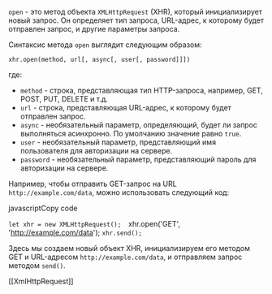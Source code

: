 `open` - это метод объекта `XMLHttpRequest` (XHR), который инициализирует новый запрос. Он определяет тип запроса, URL-адрес, к которому будет отправлен запрос, и другие параметры запроса.

Синтаксис метода `open` выглядит следующим образом:

`xhr.open(method, url[, async[, user[, password]]])`

где:

-   `method` - строка, представляющая тип HTTP-запроса, например, GET, POST, PUT, DELETE и т.д.
-   `url` - строка, представляющая URL-адрес, к которому будет отправлен запрос.
-   `async` - необязательный параметр, определяющий, будет ли запрос выполняться асинхронно. По умолчанию значение равно `true`.
-   `user` - необязательный параметр, представляющий имя пользователя для авторизации на сервере.
-   `password` - необязательный параметр, представляющий пароль для авторизации на сервере.

Например, чтобы отправить GET-запрос на URL `http://example.com/data`, можно использовать следующий код:

javascriptCopy code

`let xhr = new XMLHttpRequest(); 
`xhr.open('GET', 'http://example.com/data'); 
`xhr.send();`

Здесь мы создаем новый объект XHR, инициализируем его методом GET и URL-адресом `http://example.com/data`, и отправляем запрос методом `send()`.


[[XmlHttpRequest]]